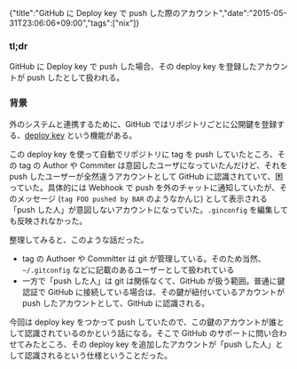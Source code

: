 {"title":"GitHub に Deploy key で push した際のアカウント","date":"2015-05-31T23:06:06+09:00","tags":["nix"]}

### tl;dr

GitHub に Deploy key で push した場合、その deploy key を登録したアカウントが push したとして扱われる。

### 背景

外のシステムと連携するために、GitHub ではリポジトリごとに公開鍵を登録する、[deploy key](https://developer.github.com/guides/managing-deploy-keys/#deploy-keys) という機能がある。

この deploy key を使って自動でリポジトリに tag を push していたところ、その tag の Author や Commiter は意図したユーザになっていたんだけど、それを push したユーザーが全然違うアカウントとして GitHub に認識されていて、困っていた。具体的には Webhook で push を外のチャットに通知していたが、そのメッセージ (`tag FOO pushed by BAR` のようなかんじ) として表示される「push した人」が意図しないアカウントになっていた。`.ginconfig` を編集しても反映されなかった。

整理してみると、このような話だった。

- tag の Authoer や Committer は git が管理している。そのため当然、`~/.gitconfig` などに記載のあるユーザーとして扱われている
- 一方で「push した人」は git は関係なくて、GitHub が扱う範囲。普通に鍵認証で GitHub に接続している場合は、その鍵が紐付いているアカウントが push したアカウントとして、GitHub に認識される。

今回は deploy key をつかって push していたので、この鍵のアカウントが誰として認識されているのかという話になる。そこで GitHub のサポートに問い合わせてみたところ、その deploy key を追加したアカウントが「push した人」として認識されるという仕様ということだった。
